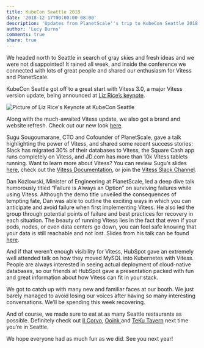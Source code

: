 ```yaml
---
title: KubeCon Seattle 2018
date: '2018-12-17T00:00:00-08:00'
description: 'Updates from PlanetScale''s trip to KubeCon Seattle 2018. '
author: 'Lucy Burns'
comments: true
share: true
---
```

We headed north to Seattle in search of gray skies and fresh ideas and we were not disappointed! It rained all week, and inside the conference we connected with lots of great people and shared our enthusiasm for Vitess and PlanetScale.

KubeCon Seattle got off to a great start with Vitess 3.0, a major Vitess version update, being announced at [Liz Rice’s keynote](https://twitter.com/thenewstack/status/1072545781733822464).

![Picture of Liz Rice's Keynote at KubeCon Seattle](/img/2018-blog-vitess-lizricekubecon.jpg)

Along with the much-awaited Vitess update, we also got a brand and website refresh. Check out our new look [here](https://vitess.io/).

Sugu Sougoumarane, CTO and Cofounder of PlanetScale, gave a talk highlighting the power of Vitess, and shared some recent success stories: Slack has migrated 30% of their databases to Vitess, the Square Cash app runs completely on Vitess, and JD.com has more than 10k Vitess tablets running. Want to learn more about Vitess? You can review Sugu’s slides [here](https://schd.ws/hosted_files/kccna18/91/Vitess%40Kubecon2018.pdf), check out the [Vitess Documentation](https://vitess.io/docs/), or join the [Vitess Slack Channel](https://vitess.slack.com/join/shared_invite/enQtMzIxMDMyMzA0NzA1LTBjYjY1M2I2Yjg5YmY3ODIwOTk0N2M1YzI4Y2ViODdiNmIxMDdiMDM5YWQ1ZTc0YmJhZDdiOTliMGVkNDY4MjM).

Dan Kozlowski, Minister of Engineering at PlanetScale, led a deep dive talk humorously titled “Failure is Always an Option” on surviving failures while using Vitess. Although the demo title unveiled the consequences of tempting fate, Dan was able to outline the exciting ways in which you can anticipate and avoid failure when first implementing Vitess. He also led the group through potential points of failure and best practices for recovery in each situation. The beauty of running Vitess lies in the fact that even if your pods, nodes, or even data centers go down, you can feel safe knowing that your data is still reachable and not lost. Slides from his talk can be found [here](https://sched.co/GrbD).

And if that weren’t enough visibility for Vitess, HubSpot gave an extremely well attended talk on how they moved MySQL into Kubernetes with Vitess. People are always interested in seeing actual deployment of cloud-native databases, so our friends at HubSpot gave a presentation packed with fun and great information about how Vitess can fit in your stack.

We got to catch up with many new and familiar faces at our booth. We just barely managed to avoid losing our voices after having so many interesting conversations. We’ll be spending this week recovering.

And of course, we made sure to eat at as many Seattle restaurants as possible. Definitely check out [Il Corvo](https://ilcorvopasta.com/), [Ooink ](https://www.ooinkramen.com/)and [TeKu Tavern](https://www.tekutavern.beer/) next time you’re in Seattle.

We hope everyone had as much fun as we did. See you next year!
